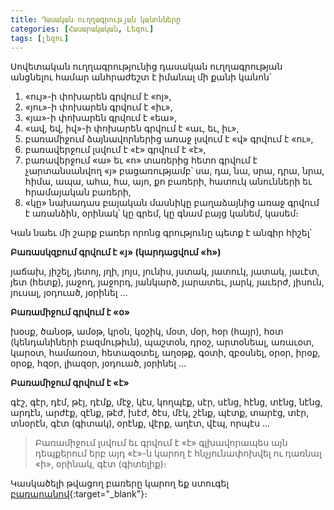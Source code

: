```yaml
---
title: Դասական ուղղագրության կանոնները
categories: [Հասարակական, Լեզու]
tags: [լեզու]
---
```


Սովետական ուղղագրությունից դասական ուղղագրության անցնելու համար անհրաժեշտ է իմանալ մի քանի կանոն՝

1. «ույ»-ի փոխարեն գրվում է «ոյ»,
2. «յու»-ի փոխարեն գրվում է «իւ»,
3. «յա»-ի փոխարեն գրվում է «եա»,
4. «ավ, եվ, իվ»-ի փոխարեն գրվում է «աւ, եւ, իւ»,
5. բառամիջում ձայնավորներից առաջ լսվում է «վ» գրվում է «ու»,
6. բառավերջում լսվում է «է» գրվում է «է»,
7. բառավերջում «ա» եւ «ո» տառերից հետո գրվում է չարտանսանվող «յ» բացառությամբ՝ սա, դա, նա, սրա, դրա, նրա, հիմա, ապա, ահա, հա, այո, քո բառերի, հատուկ անունների եւ հրամայական բառերի,
8. «կը» նախադաս բայական մասնիկը բաղաձայնից առաջ գրվում է առանձին, օրինակ՝ կը գրեմ, կը գնամ բայց կանեմ, կասեմ։

Կան նաեւ մի շարք բառեր որոնց գրությունը պետք է անգիր հիշել՝

**Բառասկզբում գրվում է «յ» (կարդացվում «հ»)**

յաճախ, յիշել, յետոյ, յղի, յոյս, յունիս, յստակ, յատուկ, յատակ, յաւէտ, յետ (հետք), յաջող, յաջորդ, յանկարծ, յարատեւ, յարկ, յաւերժ, յիսուն, յուսալ, յօդուած, յօրինել …

**Բառամիջում գրվում է «օ»**

խօսք, ծանօթ, ամօթ, կրօն, կօշիկ, մօտ, մօր, հօր (հայր), հօտ (կենդանիների բազմութիւն), պաշտօն, դրօշ, արտօնեալ, առաւօտ, կարօտ, համառօտ, հետազօտել, աղօթք, գօտի, զբօսնել, օրօր, իրօք, օրօք, հզօր, լիազօր, յօդուած, յօրինել …

**Բառամիջում գրվում է «է»**

գէշ, գէր, դէմ, թէյ, դէմք, մէջ, կէս, կողպէք, սէր, սէնց, հէնց, տէնց, նէնց, արդէն, արժէք, զէնք, թէժ, խէժ, ծէս, մէկ, շէնք, պէտք, տարէց, տէր, տնօրէն, գէտ (գիտակ), օրէնք, վէրք, աղէտ, վէպ, որպէս …

> Բառամիջում լսվում եւ գրվում է «է» գլխավորապես այն դեպքերում երբ այդ «է»-ն կարող է հնչյունափոխվել ու դառնալ «ի», օրինակ, գէտ (գիտելիք)։

Կասկածելի թվացող բառերը կարող եք ստուգել [բառարանով](https://բառարան.հայ/){:target="\_blank"}։
